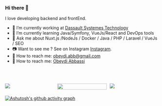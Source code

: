 ### Hi there 👋

<!--
**obnux/obnux** is a ✨ _special_ ✨ repository because its `README.md` (this file) appears on your GitHub profile.

Here are some ideas to get you started:
-->
I love developing backend and frontEnd.

- 🔭 I’m currently working at [Dassault Systemes Technology](https://www.dassault.fr/subsidiaries/dassault-systemes)
- 🌱 I’m currently learning Java/Symfony, VueJs/React and DevOps tools
- 💬 Ask me about Nuxt.js /NodeJs / Docker / Java / PHP / Laravel / VueJs / SEO
- :camera: Want to see me ? See on Instagram [Instagram](https://www.instagram.com/obnux/).
- :e-mail: How to reach me: obeydi.abb@gmail.com
- :link: How to reach me: [Obeydi Abbassi](https://obeydi-abbassi.me/)

<br/>
<br/>
<br/>


<div style="display: flex; flex-wrap: wrap; align-items: stretch; gap: 10px; margin-bottom: 20px;">
  <img 
    style="flex: 1; max-width: 33.0%; box-sizing: border-box; object-fit: cover;" 
    src="https://github-readme-stats-salesp07.vercel.app/api?username=Obnux&count_private=true&show_icons=true&theme=vue-dark&rank_icon=github&border_radius=5"
  >
  <a 
    href="https://git.io/streak-stats" 
    style="flex: 1; max-width: 33.0%; box-sizing: border-box; display: flex; align-items: center; justify-content: center;"
  >
    <img 
      src="https://github-readme-streak-stats.herokuapp.com?user=obnux&theme=vuedark&date_format=M%20j%5B%2C%20Y%5D" 
      style="width: 100%; height: 100%; object-fit: cover;"
    >
  </a>
  <img 
    style="flex: 1; max-width: 33.0%; box-sizing: border-box; object-fit: cover;" 
    src="https://github-readme-stats.vercel.app/api/top-langs/?username=obnux&theme=vue-dark&show_icons=true&hide_border=false&layout=compact"
  >
</div>



 
[![Ashutosh's github activity graph](https://github-readme-activity-graph.vercel.app/graph?username=obnux&theme=vue)](https://github.com/ashutosh00710/github-readme-activity-graph)
